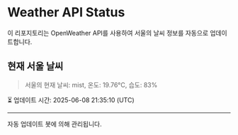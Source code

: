 
# Weather API Status

이 리포지토리는 OpenWeather API를 사용하여 서울의 날씨 정보를 자동으로 업데이트합니다.

## 현재 서울 날씨
> 서울의 현재 날씨: mist, 온도: 19.76°C, 습도: 83%

⏳ 업데이트 시간: 2025-06-08 21:35:10 (UTC)

---
자동 업데이트 봇에 의해 관리됩니다.
